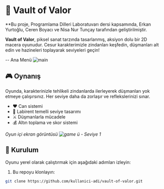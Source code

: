 # 🏰 Vault of Valor
**Bu proje, Programlama Dilleri Laboratuvarı dersi kapsamında, Erkan Yurtoğlu, Ceren Boyacı ve Nisa Nur Tunçay tarafından geliştirilmiştir.

**Vault of Valor**, piksel sanat tarzında tasarlanmış, aksiyon dolu bir 2D macera oyunudur. Cesur karakterimizle zindanları keşfedin, düşmanları alt edin ve hazineleri toplayarak seviyeleri geçin!


-- Ana Menü 
![main](https://github.com/user-attachments/assets/1053daba-4fd2-471c-a195-b1af8649e443)


## 🎮 Oynanış

Oyunda, karakterinizle tehlikeli zindanlarda ilerleyerek düşmanları yok etmeye çalışırsınız. Her seviye daha da zorlaşır ve reflekslerinizi sınar.

- ❤️ Can sistemi
- 🧭 Labirent temelli seviye tasarımı
- ⚔️ Düşmanlarla mücadele
- 💰 Altın toplama ve skor sistemi


*Oyun içi ekran görüntüsü ![game](https://github.com/user-attachments/assets/5ad76c63-4a20-4bf8-81f4-64d3852b1904)
ü - Seviye 1*


## 🚀 Kurulum

Oyunu yerel olarak çalıştırmak için aşağıdaki adımları izleyin:

1. Bu repoyu klonlayın:

```bash
git clone https://github.com/kullanici-adi/vault-of-valor.git
